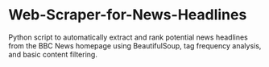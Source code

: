 # Web-Scraper-for-News-Headlines
Python script to automatically extract and rank potential news headlines from the BBC News homepage using BeautifulSoup, tag frequency analysis, and basic content filtering.
